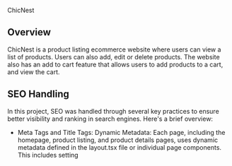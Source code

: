 ChicNest

## Overview

ChicNest is a product listing ecommerce website where users can view a list of products. Users can also add, edit or delete products. The website also has an add to cart feature that allows users to add products to a cart, and view the cart.

## SEO Handling

In this project, SEO was handled through several key practices to ensure better visibility and ranking in search engines. Here's a brief overview:

- Meta Tags and Title Tags:
   Dynamic Metadata: Each page, including the homepage, product listing, and product details pages, uses dynamic metadata defined in the layout.tsx file or individual page components. This includes setting <title> and <meta> tags using the next/head component to provide relevant information for search engines.

- Open Graph Tags:
   Social Media Optimization: Open Graph tags are included to enhance how the content appears when shared on social media platforms. This is handled by adding appropriate <meta property="og:*" content="*"/> tags in the <Head> section of each page to control the appearance of links.
- Dynamic SEO Content:
   Product Pages: The SEO content for each product page is dynamically generated based on the product's details, such as its title, description, and other relevant information. This is achieved by setting the meta tags dynamically within the product details page component.

- Sitemap and robots.txt:
   Sitemap: A sitemap file is created to help search engines index the pages of the website more efficiently. This file lists all the important pages and is typically located at /sitemap.xml.
   robots.txt: A robots.txt file is configured to guide search engine crawlers on which pages or sections of the site should be crawled or avoided. This helps in managing the indexing of the site.

- Mobile Optimization:
   Responsive Design: The website is optimized for mobile devices using Tailwind CSS's utility-first approach to ensure that the site looks and performs well on various screen sizes. This includes responsive layouts and media queries to adjust content presentation.

- Performance Optimization:
   Page Load Speed: Techniques such as lazy loading images and using Next.js's built-in image optimization help in reducing page load times, which is beneficial for both SEO and user experience.

## How to set up and run app locally

- Clone the repository from 'https://github.com/meenarh/chicnest/' onto your computer.
- Open cloned project with Visual Studio Code or any preffered code editor.
- Using the terminal, run `npm install` or `npm i` to install necessary dependencies.
- Run `npm run dev` to start the localhost server.
- The application will run on 'localhost:3000', click on the link in your terminal or type it in your browser.

